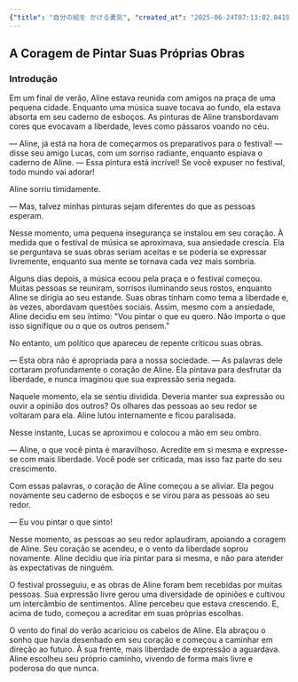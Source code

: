 ```yaml
---
{"title": "自分の絵を かける勇気", "created_at": "2025-06-24T07:13:02.841997+09:00"}
---
```


## A Coragem de Pintar Suas Próprias Obras

### Introdução

Em um final de verão, Aline estava reunida com amigos na praça de uma pequena cidade. Enquanto uma música suave tocava ao fundo, ela estava absorta em seu caderno de esboços. As pinturas de Aline transbordavam cores que evocavam a liberdade, leves como pássaros voando no céu.

— Aline, já está na hora de começarmos os preparativos para o festival! — disse seu amigo Lucas, com um sorriso radiante, enquanto espiava o caderno de Aline. — Essa pintura está incrível! Se você expuser no festival, todo mundo vai adorar!

Aline sorriu timidamente.

— Mas, talvez minhas pinturas sejam diferentes do que as pessoas esperam.

Nesse momento, uma pequena insegurança se instalou em seu coração. À medida que o festival de música se aproximava, sua ansiedade crescia. Ela se perguntava se suas obras seriam aceitas e se poderia se expressar livremente, enquanto sua mente se tornava cada vez mais sombria.

Alguns dias depois, a música ecoou pela praça e o festival começou. Muitas pessoas se reuniram, sorrisos iluminando seus rostos, enquanto Aline se dirigia ao seu estande. Suas obras tinham como tema a liberdade e, às vezes, abordavam questões sociais. Assim, mesmo com a ansiedade, Aline decidiu em seu íntimo: "Vou pintar o que eu quero. Não importa o que isso signifique ou o que os outros pensem."

No entanto, um político que apareceu de repente criticou suas obras.

— Esta obra não é apropriada para a nossa sociedade. — As palavras dele cortaram profundamente o coração de Aline. Ela pintava para desfrutar da liberdade, e nunca imaginou que sua expressão seria negada.

Naquele momento, ela se sentiu dividida. Deveria manter sua expressão ou ouvir a opinião dos outros? Os olhares das pessoas ao seu redor se voltaram para ela. Aline lutou internamente e ficou paralisada.

Nesse instante, Lucas se aproximou e colocou a mão em seu ombro.

— Aline, o que você pinta é maravilhoso. Acredite em si mesma e expresse-se com mais liberdade. Você pode ser criticada, mas isso faz parte do seu crescimento.

Com essas palavras, o coração de Aline começou a se aliviar. Ela pegou novamente seu caderno de esboços e se virou para as pessoas ao seu redor.

— Eu vou pintar o que sinto!

Nesse momento, as pessoas ao seu redor aplaudiram, apoiando a coragem de Aline. Seu coração se acendeu, e o vento da liberdade soprou novamente. Aline decidiu que iria pintar para si mesma, e não para atender às expectativas de ninguém.

O festival prosseguiu, e as obras de Aline foram bem recebidas por muitas pessoas. Sua expressão livre gerou uma diversidade de opiniões e cultivou um intercâmbio de sentimentos. Aline percebeu que estava crescendo. E, acima de tudo, começou a acreditar em suas próprias escolhas.

O vento do final do verão acariciou os cabelos de Aline. Ela abraçou o sonho que havia desenhado em seu coração e começou a caminhar em direção ao futuro. À sua frente, mais liberdade de expressão a aguardava. Aline escolheu seu próprio caminho, vivendo de forma mais livre e poderosa do que nunca.

